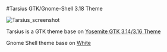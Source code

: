 #Tarsius GTK/Gnome-Shell 3.18 Theme

![Tarsius_screenshot](https://github.com/dotovr/tarsius-gtk-theme/blob/master/Screen1.png)


Tarsius is a GTK theme base on [Yosemite GTK 3.14/3.16 Theme](http://kxmylo.deviantart.com/art/Yosemite-GTK-3-14-3-16-Theme-575639716)

Gnome Shell theme base on [White](http://gnome-look.org/content/show.php/White?content=173840)
